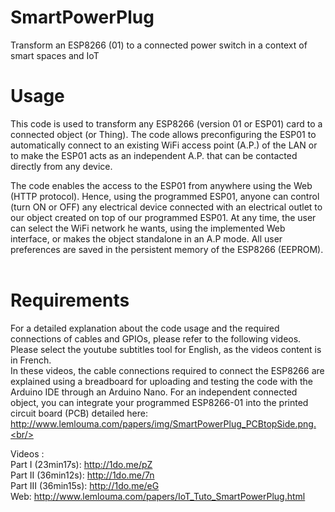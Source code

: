 # SmartPowerPlug
Transform an ESP8266 (01) to a connected power switch in a context of smart spaces and IoT

# Usage
This code is used to transform any ESP8266 (version 01 or ESP01) card to a connected object (or Thing). The code allows preconfiguring the ESP01 to automatically connect to an existing  WiFi access point (A.P.) of the LAN or to make the ESP01 acts as an independent A.P.  that can be contacted directly from any device. 

The code enables the access to the ESP01 from anywhere using the Web (HTTP protocol). Hence, using the programmed ESP01, anyone can control (turn ON or OFF) any electrical device connected with an electrical outlet to our object created on top of our programmed ESP01. At any time, the user can select the WiFi network he wants, using the implemented Web interface, or makes the object standalone in an A.P mode. All user preferences are saved in the persistent memory of the ESP8266 (EEPROM).<br/><br/>

# Requirements
For a detailed explanation about the code usage and the required connections of cables and GPIOs, please refer to the following videos. Please select the youtube subtitles tool for English, as the videos content is in French.<br/> In these videos, the cable connections required to connect the ESP8266 are explained using a breadboard for uploading and testing the code with the Arduino IDE through an Arduino Nano. For an independent connected object, you can integrate your programmed ESP8266-01 into the printed circuit board (PCB) detailed here: http://www.lemlouma.com/papers/img/SmartPowerPlug_PCBtopSide.png.<br/><br/>

Videos :<br/>
Part I (23min17s): http://1do.me/pZ <br/>
Part II (36min12s): http://1do.me/7n <br/>
Part III (36min15s): http://1do.me/eG <br/>
Web: http://www.lemlouma.com/papers/IoT_Tuto_SmartPowerPlug.html<br/>
